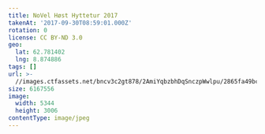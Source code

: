 ```yaml
---
title: NoVel Høst Hyttetur 2017
takenAt: '2017-09-30T08:59:01.000Z'
rotation: 0
license: CC BY-ND 3.0
geo:
  lat: 62.781402
  lng: 8.874886
tags: []
url: >-
  //images.ctfassets.net/bncv3c2gt878/2AmiYqbzbhDqSnczpWwlpu/2865fa49bcefc2e9d789a774cb0ea001/novel-hst-hyttetur-2017_37405978562_o
size: 6167556
image:
  width: 5344
  height: 3006
contentType: image/jpeg
---
```


